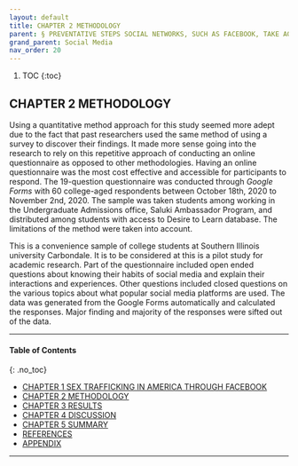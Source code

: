 ```yaml
---
layout: default
title: CHAPTER 2 METHODOLOGY 
parent: § PREVENTATIVE STEPS SOCIAL NETWORKS, SUCH AS FACEBOOK, TAKE AGAINST SEX TRAFFICKING  
grand_parent: Social Media 
nav_order: 20 
---
```

<style>
.dont-break-out {
  /* These are technically the same, but use both */
  overflow-wrap: break-word;
  word-wrap: break-word;

     -ms-word-break: break-all;
  /* This is the dangerous one in WebKit, as it breaks things wherever */
  word-break: break-all;
  /* Instead use this non-standard one: */
  word-break: break-word;
}

.youtube-container {
    position: relative;
    width: 100%;
    height: 0;
    padding-bottom: 56.25%;
}
.youtube-video {
    position: absolute;
    top: 0;
    left: 0;
    width: 100%;
    height: 100%;
}

</style>

<div class="dont-break-out" markdown="1">

1. TOC
{:toc}

## CHAPTER 2 METHODOLOGY
Using a quantitative method approach for this study seemed more adept due to the fact that past researchers used the same method of using a survey to discover their findings. It made more sense going into the research to rely on this repetitive approach of conducting an online questionnaire as opposed to other methodologies. Having an online questionnaire was the most cost effective and accessible for participants to respond. The 19-question questionnaire was conducted through *Google Forms* with 60 college-aged respondents between October 18th, 2020 to November 2nd, 2020. The sample was taken students among working in the Undergraduate Admissions office, Saluki Ambassador Program, and distributed among students with access to Desire to Learn database. The limitations of the method were taken into account.

This is a convenience sample of college students at Southern Illinois university Carbondale. It is to be considered at this is a pilot study for academic research. Part of the questionnaire included open ended questions about knowing their habits of social media and explain their interactions and experiences. Other questions included closed questions on the various topics about what popular social media platforms are used. The data was generated from the Google Forms automatically and calculated the responses. Major finding and majority of the responses were sifted out of the data.

***

#### Table of Contents
{: .no_toc}

<ul><li> <a href="/docs/social-media/preventative-steps-social-networks-such-as-facebook-take-against-sex-trafficking-1/">CHAPTER 1 SEX TRAFFICKING IN AMERICA THROUGH FACEBOOK</a></li><li> <a href="/docs/social-media/preventative-steps-social-networks-such-as-facebook-take-against-sex-trafficking-2/">CHAPTER 2 METHODOLOGY</a></li><li> <a href="/docs/social-media/preventative-steps-social-networks-such-as-facebook-take-against-sex-trafficking-3/">CHAPTER 3 RESULTS</a></li><li> <a href="/docs/social-media/preventative-steps-social-networks-such-as-facebook-take-against-sex-trafficking-4/">CHAPTER 4 DISCUSSION</a></li><li> <a href="/docs/social-media/preventative-steps-social-networks-such-as-facebook-take-against-sex-trafficking-5/">CHAPTER 5 SUMMARY</a></li><li> <a href="/docs/social-media/preventative-steps-social-networks-such-as-facebook-take-against-sex-trafficking-6/">REFERENCES</a></li><li> <a href="/docs/social-media/preventative-steps-social-networks-such-as-facebook-take-against-sex-trafficking-7/">APPENDIX</a></li></ul>

***

</div>
